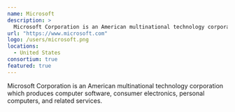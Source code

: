 ```yaml
---
name: Microsoft
description: > 
  Microsoft Corporation is an American multinational technology corporation which produces computer software, consumer electronics, personal computers, and related services.
url: "https://www.microsoft.com"
logo: /users/microsoft.png
locations: 
  - United States
consortium: true
featured: true
---
```


Microsoft Corporation is an American multinational technology corporation which produces computer software, consumer electronics, personal computers, and related services.
